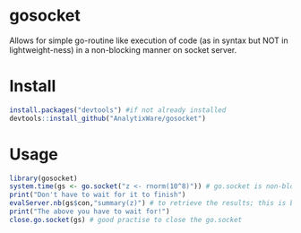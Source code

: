 gosocket
========
Allows for simple go-routine like execution of code (as in syntax but NOT in lightweight-ness) in a non-blocking manner on socket server.

# Install
```r
install.packages("devtools") #if not already installed
devtools::install_github("AnalytixWare/gosocket")
```

# Usage
```r
library(gosocket)
system.time(gs <- go.socket("z <- rnorm(10^8)")) # go.socket is non-blocking the rest of the code will execute almost immedidately
print("Don't have to wait for it to finish") 
evalServer.nb(gs$con,"summary(z)") # to retrieve the results; this is blocking
print("The above you have to wait for!")
close.go.socket(gs) # good practise to close the go.socket
```

